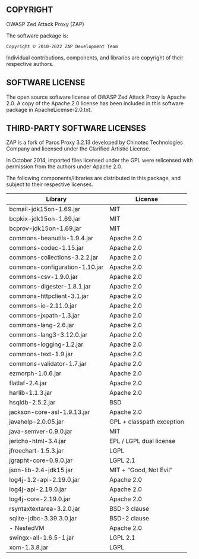 COPYRIGHT
---------

OWASP Zed Attack Proxy (ZAP)

The software package is:

    Copyright © 2010-2022 ZAP Development Team

Individual contributions, components, and libraries are copyright of their
respective authors.

SOFTWARE LICENSE
----------------

The open source software license of OWASP Zed Attack Proxy is Apache 2.0.
A copy of the Apache 2.0 license has been included in this software package
in ApacheLicense-2.0.txt.

THIRD-PARTY SOFTWARE LICENSES
-----------------------------

ZAP is a fork of Paros Proxy 3.2.13 developed by Chinotec Technologies Company
and licensed under the Clarified Artistic License.

In October 2014, imported files licensed under the GPL were relicensed with
permission from the authors under Apache 2.0.

The following components/libraries are distributed in this package,
and subject to their respective licenses.

| Library                             | License                   |
|-------------------------------------|---------------------------|
| bcmail-jdk15on-1.69.jar             | MIT                       |
| bcpkix-jdk15on-1.69.jar             | MIT                       |
| bcprov-jdk15on-1.69.jar             | MIT                       |
| commons-beanutils-1.9.4.jar         | Apache 2.0                |
| commons-codec-1.15.jar              | Apache 2.0                |
| commons-collections-3.2.2.jar       | Apache 2.0                |
| commons-configuration-1.10.jar      | Apache 2.0                |
| commons-csv-1.9.0.jar               | Apache 2.0                |
| commons-digester-1.8.1.jar          | Apache 2.0                |
| commons-httpclient-3.1.jar          | Apache 2.0                |
| commons-io-2.11.0.jar               | Apache 2.0                |
| commons-jxpath-1.3.jar              | Apache 2.0                |
| commons-lang-2.6.jar                | Apache 2.0                |
| commons-lang3-3.12.0.jar            | Apache 2.0                |
| commons-logging-1.2.jar             | Apache 2.0                |
| commons-text-1.9.jar                | Apache 2.0                |
| commons-validator-1.7.jar           | Apache 2.0                |
| ezmorph-1.0.6.jar                   | Apache 2.0                |
| flatlaf-2.4.jar                     | Apache 2.0                |
| harlib-1.1.3.jar                    | Apache 2.0                |
| hsqldb-2.5.2.jar                    | BSD                       |
| jackson-core-asl-1.9.13.jar         | Apache 2.0                |
| javahelp-2.0.05.jar                 | GPL + classpath exception |
| java-semver-0.9.0.jar               | MIT                       |
| jericho-html-3.4.jar                | EPL / LGPL dual license   |
| jfreechart-1.5.3.jar                | LGPL                      |
| jgrapht-core-0.9.0.jar              | LGPL 2.1                  |
| json-lib-2.4-jdk15.jar              | MIT + "Good, Not Evil"    |
| log4j-1.2-api-2.19.0.jar            | Apache 2.0                |
| log4j-api-2.19.0.jar                | Apache 2.0                |
| log4j-core-2.19.0.jar               | Apache 2.0                |
| rsyntaxtextarea-3.2.0.jar           | BSD-3 clause              |
| sqlite-jdbc-3.39.3.0.jar            | BSD-2 clause              |
| - NestedVM                          | Apache 2.0                |
| swingx-all-1.6.5-1.jar              | LGPL 2.1                  |
| xom-1.3.8.jar                       | LGPL                      |
